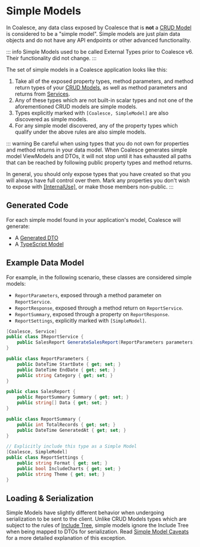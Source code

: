 # Simple Models

In Coalesce, any data class exposed by Coalesce that is **not** a [CRUD Model](/modeling/model-types/crud.md) is considered to be a "simple model". Simple models are just plain data objects and do not have any API endpoints or other advanced functionality.

::: info
Simple Models used to be called External Types prior to Coalesce v6. Their functionality did not change.
:::

The set of simple models in a Coalesce application looks like this:
    
1. Take all of the exposed property types, method parameters, and method return types of your [CRUD Models](/modeling/model-types/crud.md), as well as method parameters and returns from [Services](/modeling/model-types/services.md).
2. Any of these types which are not built-in scalar types and not one of the aforementioned CRUD models are simple models.
3. Types explicitly marked with `[Coalesce, SimpleModel]` are also discovered as simple models.
4. For any simple model discovered, any of the property types which qualify under the above rules are also simple models.

::: warning
Be careful when using types that you do not own for properties and method returns in your data model. When Coalesce generates simple model ViewModels and DTOs, it will not stop until it has exhausted all paths that can be reached by following public property types and method returns.

In general, you should only expose types that you have created so that you will always have full control over them. Mark any properties you don't wish to expose with [[InternalUse]](/modeling/model-components/attributes/internal-use.md), or make those members non-public.
:::


## Generated Code

For each simple model found in your application's model, Coalesce will generate:

* A [Generated DTO](/stacks/agnostic/dtos.md)
* A [TypeScript Model](/stacks/vue/layers/models.md)


## Example Data Model

For example, in the following scenario, these classes are considered simple models:

* `ReportParameters`, exposed through a method parameter on `ReportService`.
* `ReportResponse`, exposed through a method return on `ReportService`.
* `ReportSummary`, exposed through a property on `ReportResponse`.
* `ReportSettings`, explicitly marked with `[SimpleModel]`.

``` c#
[Coalesce, Service]
public class IReportService {
    public SalesReport GenerateSalesReport(ReportParameters parameters);
}

public class ReportParameters { 
    public DateTime StartDate { get; set; }
    public DateTime EndDate { get; set; }
    public string Category { get; set; }
}

public class SalesReport { 
    public ReportSummary Summary { get; set; }
    public string[] Data { get; set; }
}

public class ReportSummary { 
    public int TotalRecords { get; set; }
    public DateTime GeneratedAt { get; set; }
}

// Explicitly include this type as a Simple Model
[Coalesce, SimpleModel]
public class ReportSettings { 
    public string Format { get; set; }
    public bool IncludeCharts { get; set; }
    public string Theme { get; set; }
}
```

## Loading & Serialization

Simple Models have slightly different behavior when undergoing serialization to be sent to the client. Unlike CRUD Models types which are subject to the rules of [Include Tree](/concepts/include-tree.md), simple models ignore the Include Tree when being mapped to DTOs for serialization. Read [Simple Model Caveats](/concepts/include-tree.md#simple-model-caveats) for a more detailed explanation of this exception.
